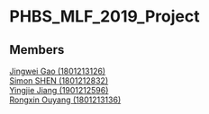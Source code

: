 # PHBS_MLF_2019_Project  
## Members 
[Jingwei Gao (1801213126)](https://github.com/LobbyBoy-Dray)  
[Simon SHEN (1801212832)](https://github.com/Simon9511)  
[Yingjie Jiang (1901212596)](https://github.com/Jason422)  
[Rongxin Ouyang (1801213136)](https://github.com/oyrx)  
